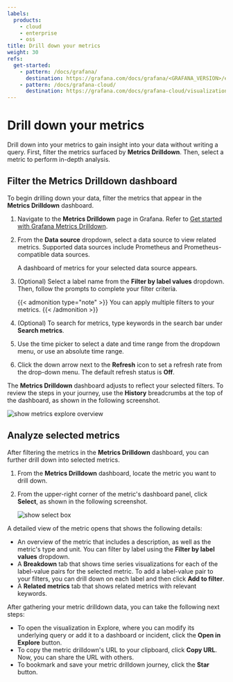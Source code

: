 ```yaml
---
labels:
  products:
    - cloud
    - enterprise
    - oss
title: Drill down your metrics
weight: 30
refs:
  get-started:
    - pattern: /docs/grafana/
      destination: https://grafana.com/docs/grafana/<GRAFANA_VERSION>/explore/simplified-exploration/metrics/get-started/
    - pattern: /docs/grafana-cloud/
      destination: https://grafana.com/docs/grafana-cloud/visualizations/simplified-exploration/metrics/get-started/
---
```


# Drill down your metrics

Drill down into your metrics to gain insight into your data without writing a query. First, filter the metrics surfaced by **Metrics Drilldown**. Then, select a metric to perform in-depth analysis.

## Filter the Metrics Drilldown dashboard

To begin drilling down your data, filter the metrics that appear in the **Metrics Drilldown** dashboard.

1. Navigate to the **Metrics Drilldown** page in Grafana. Refer to [Get started with Grafana Metrics Drilldown](ref:get-started).
1. From the **Data source** dropdown, select a data source to view related metrics. Supported data sources include Prometheus and Prometheus-compatible data sources.

     A dashboard of metrics for your selected data source appears.
1. (Optional) Select a label name from the **Filter by label values** dropdown. Then, follow the prompts to complete your filter criteria.

     {{< admonition type="note" >}}
      You can apply multiple filters to your metrics.
     {{< /admonition >}}
1. (Optional) To search for metrics, type keywords in the search bar under **Search metrics**.
1. Use the time picker to select a date and time range from the dropdown menu, or use an absolute time range.
1. Click the down arrow next to the **Refresh** icon to set a refresh rate from the drop-down menu. The default refresh status is **Off**.

The **Metrics Drilldown** dashboard adjusts to reflect your selected filters. To review the steps in your journey, use the **History** breadcrumbs at the top of the dashboard, as shown in the following screenshot.

![show metrics explore overview](/media/metrics-explore/metrics-drilldown-overview.png)

## Analyze selected metrics

After filtering the metrics in the **Metrics Drilldown** dashboard, you can further drill down into selected metrics.

1. From the **Metrics Drilldown** dashboard, locate the metric you want to drill down.
1. From the upper-right corner of the metric's dashboard panel, click **Select**, as shown in the following screenshot.

    ![show select box](/media/metrics-explore/select-metric.png)

A detailed view of the metric opens that shows the following details:

- An overview of the metric that includes a description, as well as the metric's type and unit. You can filter by label using the **Filter by label values** dropdown.
- A **Breakdown** tab that shows time series visualizations for each of the label-value pairs for the selected metric. To add a label-value pair to your filters, you can  drill down on each label and then click **Add to filter**.
- A **Related metrics** tab that shows related metrics with relevant keywords.

After gathering your metric drilldown data, you can take the following next steps:

- To open the visualization in Explore, where you can modify its underlying query or add it to a dashboard or incident, click the **Open in Explore** button.
- To copy the metric drilldown's URL to your clipboard, click **Copy URL**. Now, you can share the URL with others.
- To bookmark and save your metric drilldown journey, click the **Star** button.

